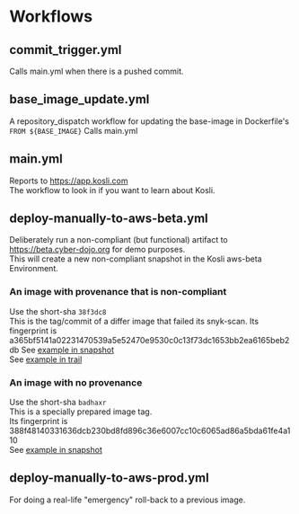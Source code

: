 
# Workflows 

## commit_trigger.yml
Calls main.yml when there is a pushed commit.

## base_image_update.yml
A repository_dispatch workflow for updating the base-image in Dockerfile's `FROM ${BASE_IMAGE}`
Calls main.yml

## main.yml 
Reports to https://app.kosli.com  
The workflow to look in if you want to learn about Kosli.

## deploy-manually-to-aws-beta.yml 
Deliberately run a non-compliant (but functional) artifact to https://beta.cyber-dojo.org for demo purposes.  
This will create a new non-compliant snapshot in the Kosli aws-beta Environment.

### An image with provenance that is non-compliant 
Use the short-sha `38f3dc8`   
This is the tag/commit of a differ image that failed its snyk-scan. 
Its fingerprint is a365bf5141a02231470539a5e52470e9530c0c13f73dc1653bb2ea6165beb2db
See [example in snapshot](https://app.kosli.com/cyber-dojo/environments/aws-beta/snapshots/4352?fingerprint=a365bf5141a02231470539a5e52470e9530c0c13f73dc1653bb2ea6165beb2db)  
See [example in trail](https://app.kosli.com/cyber-dojo/flows/differ-ci/trails/38f3dc8b63abb632ac94a12b3f818b49f8047fa1)  

### An image with no provenance
Use the short-sha `badhaxr`  
This is a specially prepared image tag.  
Its fingerprint is 388f48140331636dcb230bd8fd896c36e6007cc10c6065ad86a5bda61fe4a110  
See [example in snapshot](https://app.kosli.com/cyber-dojo/environments/aws-beta/snapshots/4457?active_tab=running&fingerprint=388f48140331636dcb230bd8fd896c36e6007cc10c6065ad86a5bda61fe4a110)

## deploy-manually-to-aws-prod.yml 
For doing a real-life "emergency" roll-back to a previous image.
